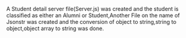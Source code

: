 A Student detail server file(Server.js) was created and the student is classified as either an Alumni or Student,Another File on the name of Jsonstr was created and the conversion of object to string,string to object,object array to string was done.
